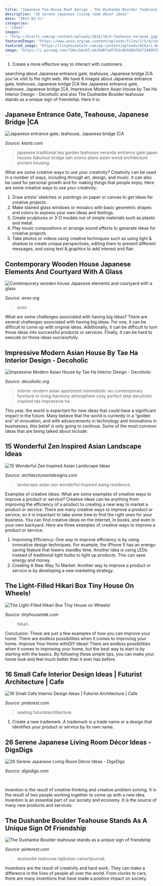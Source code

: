 ```yaml
---
title: "Japanese Tea House Roof Design - The Dushanbe Boulder Teahouse Stands As A Unique Sign Of Friendship"
description: "26 serene japanese living room décor ideas"
date: "2023-02-21"
categories:
- "ideas"
images:
- "http://kiarts.com/wp-content/uploads/2014/10/4-Teahouse-veranda.jpg"
featuredImage: "https://www.avso.org/wp-content/uploads/files/2/5/4/contemporary-wooden-house-japanese-elements-and-courtyard-with-a-glass-roof-9-254.jpg"
featured_image: "https://tinyhousetalk.com/wp-content/uploads/Hikari-Box-Tiny-House-Interior-From-Guest-Loft-600x900.jpg"
image: "https://i.pinimg.com/736x/bd/6f/ad/bd6fadf7b3c8b5d84702724695f6c9a5.jpg"
---
```



1. Create a more effective way to interact with customers.

	

		
searching about Japanese entrance gate, teahouse, Japanese bridge |CA you've visit to the right web. We have 8 Images about Japanese entrance gate, teahouse, Japanese bridge |CA like Japanese entrance gate, teahouse, Japanese bridge |CA, Impressive Modern Asian House by Tae Ha Interior Design - Decoholic and also The Dushanbe Boulder teahouse stands as a unique sign of friendship. Here it is:
		
    
## Japanese Entrance Gate, Teahouse, Japanese Bridge |CA

<img loading=lazy src="http://kiarts.com/wp-content/uploads/2014/10/4-Teahouse-veranda.jpg" onerror="this.onerror=null;this.src='https://tse2.mm.bing.net/th?id=OIP.Dtxh4_Y7QxfU3nbU_mQIjgHaGh&amp;pid=15.1';" alt="Japanese entrance gate, teahouse, Japanese bridge |CA">

_Source: kiarts.com_

>japanese traditional tea garden teahouse veranda entrance gate japan houses fabulous bridge san rooms plans asian wood architecture ancient housing. 

	

What are some creative ways to use your creativity?
Creativity can be used in a number of ways, including through art, design, and music. It can also be used for personal growth and for making things that people enjoy. Here are some creative ways to use your creativity: 
1. Draw artists’ sketches or paintings on paper or canvas to get ideas for creative projects. 
2. Make stained glass windows or mosaics with basic geometric shapes and colors to express your own ideas and feelings. 
3. Create sculptures or 3-D models out of simple materials such as plastic and metal. 
4. Play music compositions or arrange sound effects to generate ideas for creative projects. 
5. Take photos or videos using creative techniques such as using light & shadow to create unique perspectives, editing them to present different messages, and using text & graphics to add interest and flair.

    
## Contemporary Wooden House Japanese Elements And Courtyard With A Glass

<img loading=lazy src="https://www.avso.org/wp-content/uploads/files/2/5/4/contemporary-wooden-house-japanese-elements-and-courtyard-with-a-glass-roof-9-254.jpg" onerror="this.onerror=null;this.src='https://tse3.mm.bing.net/th?id=OIP.GWdo3JalVXJkB5spA_lv4wHaI4&amp;pid=15.1';" alt="Contemporary wooden house Japanese elements and courtyard with a glass">

_Source: avso.org_

>avso. 

	

What are some challenges associated with having big ideas?
There are several challenges associated with having big ideas. For one, it can be difficult to come up with original ideas. Additionally, it can be difficult to turn those ideas into successful products or services. Finally, it can be hard to execute on those ideas successfully.

    
## Impressive Modern Asian House By Tae Ha Interior Design - Decoholic

<img loading=lazy src="http://decoholic.org/wp-content/uploads/2012/09/modern_asian_interior_design_8-740x555.jpg" onerror="this.onerror=null;this.src='https://tse3.mm.bing.net/th?id=OIP.5zRjn3j-obCIcDCnqXt6VwHaFj&amp;pid=15.1';" alt="Impressive Modern Asian House by Tae Ha Interior Design - Decoholic">

_Source: decoholic.org_

>interior modern asian apartment minimalistic wu contemporary furniture tv living harmony atmosphere cozy perfect step decoholic inspired tae impressive ha. 

	

This year, the world is expectant for new ideas that could have a significant impact in the future. Many believe that the world is currently in a “golden era” of innovation, and with advancements in technology and innovations in businesses, this belief is only going to continue. Some of the most common ideas that are being talked about include: 

    
## 15 Wonderful Zen Inspired Asian Landscape Ideas

<img loading=lazy src="https://www.architectureartdesigns.com/wp-content/uploads/2014/10/15-Wonderful-Zen-Inspired-Asian-Landscape-Ideas-1-630x945.jpg" onerror="this.onerror=null;this.src='https://tse3.mm.bing.net/th?id=OIP.pPor9ZVbm2P_fc5aQ2Em4AHaLH&amp;pid=15.1';" alt="15 Wonderful Zen Inspired Asian Landscape Ideas">

_Source: architectureartdesigns.com_

>landscape asian zen wonderful inspired wang residence. 

	

Examples of creative ideas: What are some examples of creative ways to improve a product or service?
Creative ideas can be anything from improving the efficiency of a product to creating a new way to market a product or service. There are many creative ways to improve a product or service, so it is important to take some time to find the right ones for your business. You can find creative ideas on the internet, in books, and even in your own backyard. Here are three examples of creative ways to improve a product or service: 
1. Improving Efficiency: One way to improve efficiency is by using innovative design techniques. For example, the iPhone 5 has an energy-saving feature that lowers standby time. Another idea is using LEDs instead of traditional light bulbs to light up products. This can save energy and money. 
2. Creating A New Way To Market: Another way to improve a product or service is by developing a new marketing strategy.

    
## The Light-Filled Hikari Box Tiny House On Wheels!

<img loading=lazy src="https://tinyhousetalk.com/wp-content/uploads/Hikari-Box-Tiny-House-Interior-From-Guest-Loft-600x900.jpg" onerror="this.onerror=null;this.src='https://tse1.mm.bing.net/th?id=OIP.33HSZiE1Dy-eqhYV_7SsaQHaLH&amp;pid=15.1';" alt="The Light-Filled Hikari Box Tiny House on Wheels!">

_Source: tinyhousetalk.com_

>hikari. 

	

Conclusion: These are just a few examples of how you can improve your home. There are endless possibilities when it comes to improving your home.
Improve Your Home withDIY Ideas!
There are endless possibilities when it comes to improving your home, but the best way to start is by starting with the basics. By following these simple tips, you can make your home look and feel much better than it ever has before.

    
## 16 Small Cafe Interior Design Ideas | Futurist Architecture | Cafe

<img loading=lazy src="https://i.pinimg.com/originals/e0/2c/d7/e02cd7052adc42f30eb0f7b9b75acb18.png" onerror="this.onerror=null;this.src='https://tse3.mm.bing.net/th?id=OIP.aLfg2QjtBdntmJDSiUqWqAHaLH&amp;pid=15.1';" alt="16 Small Cafe Interior Design Ideas | Futurist Architecture | Cafe">

_Source: pinterest.com_

>seating futuristarchitecture. 

	

1. Create a new trademark. A trademark is a trade name or a design that identifies your product or service by its own name.

    
## 26 Serene Japanese Living Room Décor Ideas - DigsDigs

<img loading=lazy src="https://www.digsdigs.com/photos/2016/10/04-modern-small-living-room-with-an-extensive-use-of-light-wood-and-cream-walls.jpg" onerror="this.onerror=null;this.src='https://tse2.mm.bing.net/th?id=OIP.hi9Q7Ly7L8HH1wAaRfwvrwHaKA&amp;pid=15.1';" alt="26 Serene Japanese Living Room Décor Ideas - DigsDigs">

_Source: digsdigs.com_

>. 

	

Invention is the result of creative thinking and creative problem solving. It is the result of two people working together to come up with a new idea. Invention is an essential part of our society and economy. It is the source of many new products and services.

    
## The Dushanbe Boulder Teahouse Stands As A Unique Sign Of Friendship

<img loading=lazy src="https://i.pinimg.com/736x/bd/6f/ad/bd6fadf7b3c8b5d84702724695f6c9a5.jpg" onerror="this.onerror=null;this.src='https://tse4.mm.bing.net/th?id=OIP.j1jFmjZXVNkIo5HWkt6W0QHaD8&amp;pid=15.1';" alt="The Dushanbe Boulder teahouse stands as a unique sign of friendship">

_Source: pinterest.com_

>dushanbe teahouse tajikistan calvertjournal. 

	

Inventions are the result of creativity and hard work. They can make a difference in the lives of people all over the world. From clocks to cars, there are many inventions that have made a positive impact on society.

